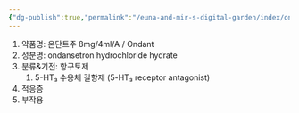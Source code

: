 ```yaml
---
{"dg-publish":true,"permalink":"/euna-and-mir-s-digital-garden/index/ondansetron-ionda-81/","tags":["template"]}
---
```


1. 약품명: 온단트주 8mg/4ml/A / Ondant 
2. 성분명: ondansetron hydrochloride hydrate 
3. 분류&기전: 항구토제 
	1. 5-HT₃ 수용체 길항제 (5-HT₃ receptor antagonist)
4. 적응증
5. 부작용